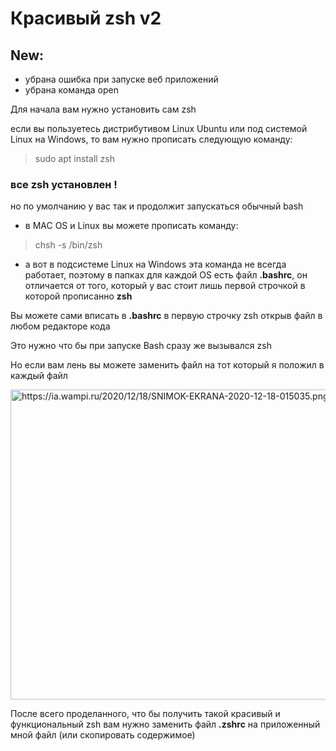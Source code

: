 # Красивый zsh v2

## New:
* убрана ошибка при запуске веб приложений 
* убрана команда open

Для начала вам нужно установить сам zsh

если вы пользуетесь дистрибутивом Linux Ubuntu или под системой Linux на Windows, то вам нужно прописать следующую команду:

> sudo apt install zsh

### все zsh установлен !

но по умолчанию у вас так и продолжит запускаться обычный bash 

* в MAC OS и Linux вы можете прописать команду:

> chsh -s /bin/zsh

* а вот в подсистеме Linux на Windows эта команда не всегда работает, поэтому в папках для каждой OS есть файл **.bashrc**, он отличается от того, который у вас стоит лишь первой строчкой в которой прописанно **zsh** 

Вы можете сами вписать в **.bashrc** в первую строчку zsh открыв файл в любом редакторе кода 

Это нужно что бы при запуске Bash сразу же вызывался zsh

Но если вам лень вы можете заменить файл на тот который я положил в каждый файл 

<img src="https://ia.wampi.ru/2020/12/18/SNIMOK-EKRANA-2020-12-18-015035.png" alt="https://ia.wampi.ru/2020/12/18/SNIMOK-EKRANA-2020-12-18-015035.png" class="shrinkToFit transparent" width="904" height="496">

После всего проделанного, что бы получить такой красивый и функциональный zsh вам нужно заменить файл **.zshrc** на приложенный мной файл (или скопировать содержимое)

